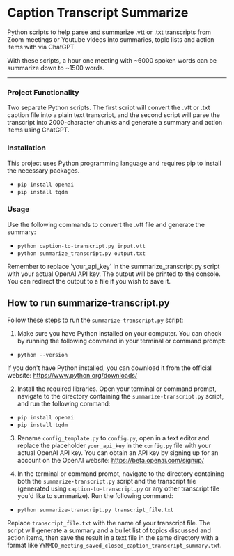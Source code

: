 # Caption Transcript Summarize
 Python scripts to help parse and summarize .vtt or .txt transcripts from Zoom meetings or Youtube videos into summaries, topic lists and action items with via ChatGPT

With these scripts, a hour one meeting with ~6000 spoken words can be summarize down to ~1500 words.

---
### Project Functionality
Two separate Python scripts. The first script will convert the .vtt or .txt caption file into a plain text transcript, and the second script will parse the transcript into 2000-character chunks and generate a summary and action items using ChatGPT.

### Installation
This project uses Python programming language and requires pip to install the necessary packages. 

* ```pip install openai```
* ```pip install tqdm```

### Usage
Use the following commands to convert the .vtt file and generate the summary:

* ```python caption-to-transcript.py input.vtt```
* ```python summarize_transcript.py output.txt```

Remember to replace 'your_api_key' in the summarize_transcript.py script with your actual OpenAI API key. The output will be printed to the console. You can redirect the output to a file if you wish to save it.
 
## How to run summarize-transcript.py

Follow these steps to run the `summarize-transcript.py` script:

1. Make sure you have Python installed on your computer. You can check by running the following command in your terminal or command prompt:

* ```python --version```

If you don't have Python installed, you can download it from the official website: https://www.python.org/downloads/

2. Install the required libraries. Open your terminal or command prompt, navigate to the directory containing the `summarize-transcript.py` script, and run the following command:

* ```pip install openai```
* ```pip install tqdm```

3. Rename `config_template.py` to `config.py`, open in a text editor and replace the placeholder `your_api_key` in the `config.py` file with your actual OpenAI API key. You can obtain an API key by signing up for an account on the OpenAI website: https://beta.openai.com/signup/

4. In the terminal or command prompt, navigate to the directory containing both the `summarize-transcript.py` script and the transcript file (generated using `caption-to-transcript.py` or any other transcript file you'd like to summarize). Run the following command:

* ```python summarize-transcript.py transcript_file.txt```

Replace `transcript_file.txt` with the name of your transcript file. The script will generate a summary and a bullet list of topics discussed and action items, then save the result in a text file in the same directory with a format like `YYMMDD_meeting_saved_closed_caption_transcript_summary.txt`.
